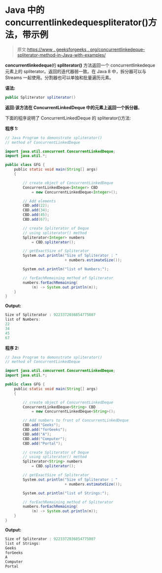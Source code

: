 # Java 中的 concurrentlinkedequespliterator()方法，带示例

> 原文:[https://www . geeksforgeeks . org/concurrentlinkedeque-spliterator-method-in-Java-with-examples/](https://www.geeksforgeeks.org/concurrentlinkeddeque-spliterator-method-in-java-with-examples/)

**concurrentlinkedeque**的 **spliterator()** 方法返回一个 concurrentlinkedeque 元素上的 spliterator。返回的迭代器弱一致。在 Java 8 中，拆分器可以与 Streams 一起使用。分割器也可以单独和批量遍历元素。

**语法:**

```java
public Spliterator spliterator()
```

**返回:**该方法在 ConcurrentLinkedDeque 中的元素上返回一个**拆分器**。

下面的程序说明了 ConcurrentLinkedDeque 的 spliterator()方法:

**程序 1:**

```java
// Java Program to demonstrate spliterator()
// method of ConcurrentLinkedDeque

import java.util.concurrent.ConcurrentLinkedDeque;
import java.util.*;

public class GFG {
    public static void main(String[] args)
    {

        // create object of ConcurrentLinkedDeque
        ConcurrentLinkedDeque<Integer> CBD
            = new ConcurrentLinkedDeque<Integer>();

        // Add elements
        CBD.add(22);
        CBD.add(34);
        CBD.add(45);
        CBD.add(67);

        // create Spliterator of Deque
        // using spliterator() method
        Spliterator<Integer> numbers
            = CBD.spliterator();

        // getExactSize of Spliterator
        System.out.println("Size of Spliterator : "
                           + numbers.estimateSize());

        System.out.println("list of Numbers:");

        // forEachRemaining method of Spliterator
        numbers.forEachRemaining(
            (n) -> System.out.println(n));
    }
}
```

**Output:**

```java
Size of Spliterator : 9223372036854775807
list of Numbers:
22
34
45
67

```

**程序 2:**

```java
// Java Program to demonstrate spliterator()
// method of ConcurrentLinkedDeque

import java.util.concurrent.ConcurrentLinkedDeque;
import java.util.*;

public class GFG {
    public static void main(String[] args)
    {

        // create object of ConcurrentLinkedDeque
        ConcurrentLinkedDeque<String> CBD
            = new ConcurrentLinkedDeque<String>();

        // Add numbers to front of ConcurrentLinkedDeque
        CBD.add("Geeks");
        CBD.add("forGeeks");
        CBD.add("A");
        CBD.add("Computer");
        CBD.add("Portal");

        // create Spliterator of Deque
        // using spliterator() method
        Spliterator<String> numbers
            = CBD.spliterator();

        // getExactSize of Spliterator
        System.out.println("Size of Spliterator : "
                           + numbers.estimateSize());

        System.out.println("list of Strings:");

        // forEachRemaining method of Spliterator
        numbers.forEachRemaining(
            (n) -> System.out.println(n));
    }
}
```

**Output:**

```java
Size of Spliterator : 9223372036854775807
list of Strings:
Geeks
forGeeks
A
Computer
Portal

```